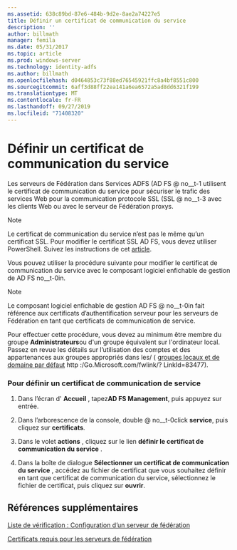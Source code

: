 ```yaml
---
ms.assetid: 638c89bd-87e6-484b-9d2e-8ae2a74227e5
title: Définir un certificat de communication du service
description: ''
author: billmath
manager: femila
ms.date: 05/31/2017
ms.topic: article
ms.prod: windows-server
ms.technology: identity-adfs
ms.author: billmath
ms.openlocfilehash: d0464853c73f88ed76545921ffc8a4bf8551c800
ms.sourcegitcommit: 6aff3d88ff22ea141a6ea6572a5ad8dd6321f199
ms.translationtype: MT
ms.contentlocale: fr-FR
ms.lasthandoff: 09/27/2019
ms.locfileid: "71408320"
---
```

# <a name="set-a-service-communications-certificate"></a>Définir un certificat de communication du service


Les serveurs de Fédération dans Services ADFS \(AD FS @ no__t-1 utilisent le certificat de communication du service pour sécuriser le trafic des services Web pour la communication protocole SSL \(SSL @ no__t-3 avec les clients Web ou avec le serveur de Fédération proxys.

> [!NOTE]  
> Le certificat de communication du service n’est pas le même qu’un certificat SSL. Pour modifier le certificat SSL AD FS, vous devez utiliser PowerShell. Suivez les instructions de cet [article](https://docs.microsoft.com/windows-server/identity/ad-fs/operations/manage-ssl-certificates-ad-fs-wap).


Vous pouvez utiliser la procédure suivante pour modifier le certificat de communication du service avec le composant logiciel enfichable de gestion de AD FS no__t-0in.  

> [!NOTE]  
> Le composant logiciel enfichable de gestion AD FS @ no__t-0in fait référence aux certificats d’authentification serveur pour les serveurs de Fédération en tant que certificats de communication de service.  

Pour effectuer cette procédure, vous devez au minimum être membre du groupe **Administrateurs**ou d'un groupe équivalent sur l'ordinateur local.  Passez en revue les détails sur l’utilisation des comptes et des appartenances aux groupes appropriés dans les\/ \( [groupes locaux et de domaine par défaut](https://go.microsoft.com/fwlink/?LinkId=83477) http :\/Go.Microsoft.com\/fwlink\/? LinkId\=83477\).   

### <a name="to-set-a-service-communications-certificate"></a>Pour définir un certificat de communication de service  

1.  Dans l’écran d' **Accueil** , tapez**AD FS Management**, puis appuyez sur entrée.  

2.  Dans l’arborescence de la console, double @ no__t-0click **service**, puis cliquez sur **certificats**.  

3.  Dans le volet **actions** , cliquez sur le lien **définir le certificat de communication du service** .  

4.  Dans la boîte de dialogue **Sélectionner un certificat de communication du service** , accédez au fichier de certificat que vous souhaitez définir en tant que certificat de communication du service, sélectionnez le fichier de certificat, puis cliquez sur **ouvrir**.  

## <a name="additional-references"></a>Références supplémentaires  
[Liste de vérification : Configuration d’un serveur de fédération](Checklist--Setting-Up-a-Federation-Server.md)  

[Certificats requis pour les serveurs de fédération](https://technet.microsoft.com/library/dd807040.aspx)  
